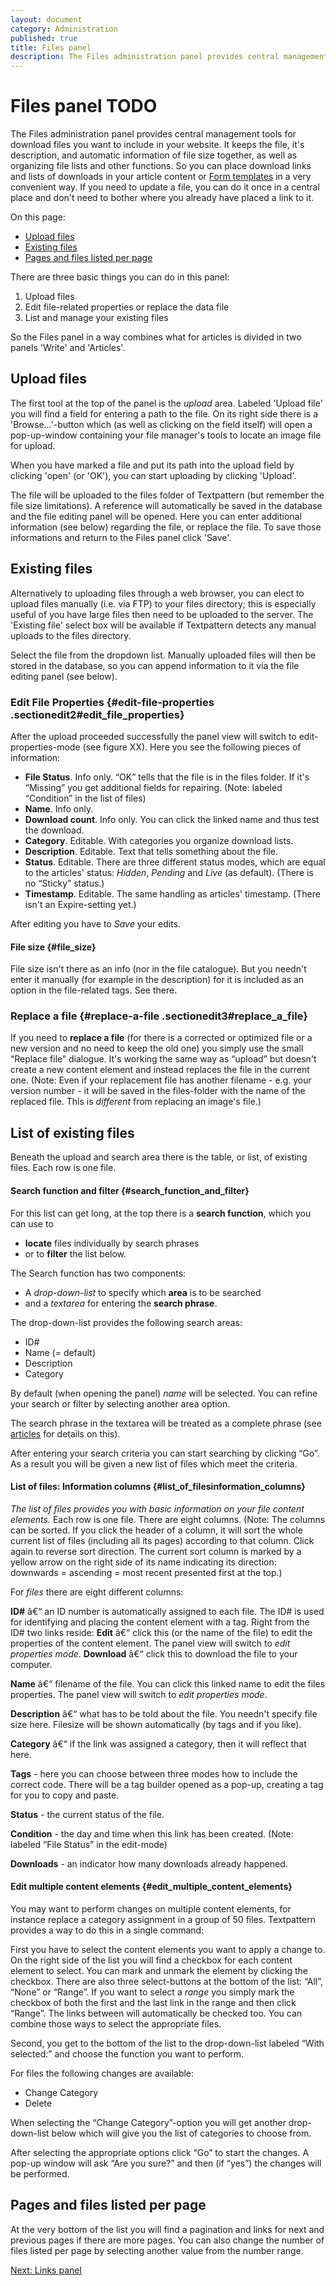 ```yaml
---
layout: document
category: Administration
published: true
title: Files panel
description: The Files administration panel provides central management tools for download files you want to include in your website.
---
```


# Files panel TODO

The Files administration panel provides central management tools for download files you want to include in your website. It keeps the file, it's description, and automatic information of file size together, as well as organizing file lists and other functions. So you can place download links and lists of downloads in your article content or [Form templates](http://docs.textpattern.io/themes/form-templates-explained) in a very convenient way. If you need to update a file, you can do it once in a central place and don't need to bother where you already have placed a link to it.

On this page:

* [Upload files](#upload-files)
* [Existing files](#existing-files)
* [Pages and files listed per page](#pages-and-files-listed-per-page)

There are three basic things you can do in this panel:

1. Upload files
2. Edit file-related properties or replace the data file
3. List and manage your existing files

So the Files panel in a way combines what for articles is divided in two panels 'Write' and 'Articles'.

## Upload files

The first tool at the top of the panel is the *upload* area. Labeled 'Upload file' you will find a field for entering a path to the file. On its right side there is a 'Browse...'-button which (as well as clicking on the field itself) will open a pop-up-window containing your file manager's tools to locate an image file for upload.

When you have marked a file and put its path into the upload field by clicking 'open' (or 'OK'), you can start uploading by clicking 'Upload'.

The file will be uploaded to the files folder of Textpattern (but remember the file size limitations). A reference will automatically be saved in the database and the file editing panel will be opened. Here you can enter additional information (see below) regarding the file, or replace the file. To save those informations and return to the Files panel click 'Save'.

## Existing files

Alternatively to uploading files through a web browser, you can elect to upload files manually (i.e. via FTP) to your files directory; this is especially useful of you have large files then need to be uploaded to the server. The 'Existing file' select box will be available if Textpattern detects any manual uploads to the files directory.

Select the file from the dropdown list. Manually uploaded files will then be stored in the database, so you can append information to it via the file editing panel (see below).

### Edit File Properties {#edit-file-properties .sectionedit2#edit_file_properties}

After the upload proceeded successfully the panel view will switch to
edit-properties-mode (see figure XX). Here you see the following pieces
of information:

-   **File Status**. Info only. “OK” tells that the file is in the
    files folder. If it's “Missing” you get additional fields
    for repairing. (Note: labeled “Condition” in the list of files)
-   **Name**. Info only.
-   **Download count**. Info only. You can click the linked name and
    thus test the download.
-   **Category**. Editable. With categories you organize download lists.
-   **Description**. Editable. Text that tells something about the file.
-   **Status**. Editable. There are three different status modes, which
    are equal to the articles' status: *Hidden*, *Pending* and *Live*
    (as default). (There is no “Sticky” status.)
-   **Timestamp**. Editable. The same handling as articles' timestamp.
    (There isn't an Expire-setting yet.)

After editing you have to *Save* your edits.

#### File size {#file_size}

File size isn't there as an info (nor in the file catalogue). But you
needn't enter it manually (for example in the description) for it is
included as an option in the file-related tags. See there.

### Replace a file {#replace-a-file .sectionedit3#replace_a_file}

If you need to **replace a file** (for there is a corrected or optimized
file or a new version and no need to keep the old one) you simply use
the small “Replace file” dialogue. It's working the same way as “upload”
but doesn't create a new content element and instead replaces the file
in the current one. (Note: Even if your replacement file has another
filename - e.g. your version number - it will be saved in the
files-folder with the name of the replaced file. This is *different*
from replacing an image's file.)

## List of existing files

Beneath the upload and search area there is the table, or list, of existing files. Each row is one file.

#### Search function and filter {#search_function_and_filter}

For this list can get long, at the top there is a **search function**,
which you can use to

-   **locate** files individually by search phrases
-   or to **filter** the list below.

The Search function has two components:

-   A *drop-down-list* to specify which **area** is to be searched
-   and a *textarea* for entering the **search phrase**.

The drop-down-list provides the following search areas:

-   ID\#
-   Name (= default)
-   Description
-   Category

By default (when opening the panel) *name* will be selected. You can
refine your search or filter by selecting another area option.

The search phrase in the textarea will be treated as a complete phrase
(see [articles](/home/www/zendstudio/dokuwiki/bin/doku.php?id=articles)
for details on this).

After entering your search criteria you can start searching by clicking
“Go”. As a result you will be given a new list of files which meet the
criteria.

#### List of files: Information columns {#list_of_filesinformation_columns}

*The list of files provides you with basic information on your file
content elements.* Each row is one file. There are eight columns. (Note:
The columns can be sorted. If you click the header of a column, it will
sort the whole current list of files (including all its pages) according
to that column. Click again to reverse sort direction. The current sort
column is marked by a yellow arrow on the right side of its name
indicating its direction: downwards = ascending = most recent presented
first at the top.)

For *files* there are eight different columns:

**ID\#** â€“ an ID number is automatically assigned to each file. The
ID\# is used for identifying and placing the content element with a tag.
Right from the ID\# two links reside: **Edit** â€“ click this (or the
name of the file) to edit the properties of the content element. The
panel view will switch to *edit properties mode*. **Download** â€“ click
this to download the file to your computer.

**Name** â€“ filename of the file. You can click this linked name to
edit the files properties. The panel view will switch to *edit
properties mode*.

**Description** â€“ what has to be told about the file. You needn't
specify file size here. Filesize will be shown automatically (by tags
and if you like).

**Category** â€“ if the link was assigned a category, then it will
reflect that here.

**Tags** - here you can choose between three modes how to include the
correct code. There will be a tag builder opened as a pop-up, creating a
tag for you to copy and paste.

**Status** - the current status of the file.

**Condition** - the day and time when this link has been created. (Note:
labeled “File Status” in the edit-mode)

**Downloads** - an indicator how many downloads already happened.

#### Edit multiple content elements {#edit_multiple_content_elements}

You may want to perform changes on multiple content elements, for
instance replace a category assignment in a group of 50 files.
Textpattern provides a way to do this in a single command:

First you have to select the content elements you want to apply a change
to. On the right side of the list you will find a checkbox for each
content element to select. You can mark and unmark the element by
clicking the checkbox. There are also three select-buttons at the bottom
of the list: “All”, “None” or “Range”. If you want to select a *range*
you simply mark the checkbox of both the first and the last link in the
range and then click “Range”. The links between will automatically be
checked too. You can combine those ways to select the appropriate files.

Second, you get to the bottom of the list to the drop-down-list labeled
“With selected:” and choose the function you want to perform.

For files the following changes are available:

-   Change Category
-   Delete

When selecting the “Change Category”-option you will get another
drop-down-list below which will give you the list of categories to
choose from.

After selecting the appropriate options click “Go” to start the changes.
A pop-up window will ask “Are you sure?” and then (if “yes”) the changes
will be performed.

## Pages and files listed per page

At the very bottom of the list you will find a pagination and links for next and previous pages if there are more pages. You can also change the number of files listed per page by selecting another value from the number range.

[Next: Links panel](http://docs.textpattern.io/administration/links-panel)
